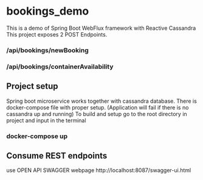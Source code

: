 # bookings_demo
This is a demo of Spring Boot WebFlux framework with Reactive Cassandra
This project exposes 2 POST Endpoints.
### /api/bookings/newBooking
### /api/bookings/containerAvailability
## Project setup
Spring boot microservice works together with cassandra database. There is docker-compose file with proper setup. (Application will fail if there is no cassandra up and running)
To build and setup go to the root directory in project and input in the terminal 
### docker-compose up 
## Consume REST endpoints
use OPEN API SWAGGER webpage http://localhost:8087/swagger-ui.html
